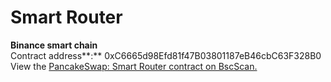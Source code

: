 # Smart Router

**Binance smart chain**\
Contract address**:** 0xC6665d98Efd81f47B03801187eB46cbC63F328B0\
View the [PancakeSwap: Smart Router contract on BscScan.](https://bscscan.com/address/0xc6665d98efd81f47b03801187eb46cbc63f328b0)
